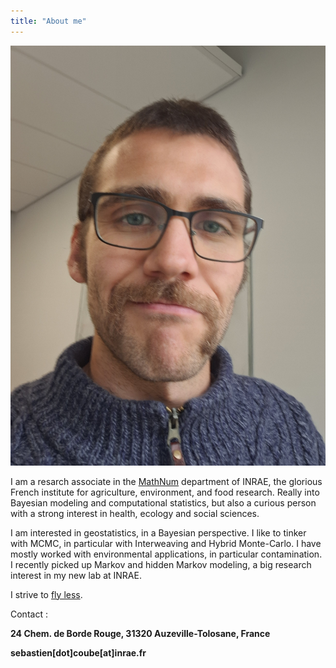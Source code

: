 ```yaml
---
title: "About me"
---
```


<p align="center">
  <img 
    src="/assets/img/moi.jpg" 
    />
</p>


I am a resarch associate in the [MathNum](https://www.inrae.fr/en/divisions/mathnum) department of INRAE, the glorious French institute for agriculture, environment, and food research. Really into Bayesian modeling and computational statistics, but also a curious person with a strong interest in health, ecology and social sciences. 

I am interested in geostatistics, in a Bayesian perspective. I like to tinker with MCMC, in particular with Interweaving and Hybrid Monte-Carlo. I have mostly worked with environmental applications, in particular contamination. I recently picked up Markov and hidden Markov modeling, a big research interest in my new lab at INRAE. 

I strive to [fly less](https://sites.tufts.edu/flyingless/). 

Contact :

**24 Chem. de Borde Rouge, 31320 Auzeville-Tolosane, France**

**sebastien[dot]coube[at]inrae.fr**
